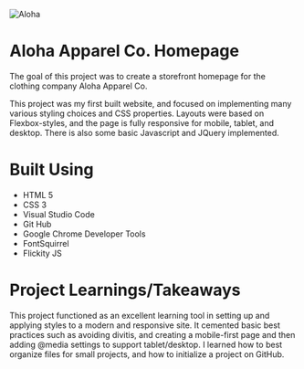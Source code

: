 ![Aloha](https://drive.google.com/file/d/0B2Erzf8_d1DpOUp2X2JXRGg4Z3M/view?usp=sharing)

# Aloha Apparel Co. Homepage

The goal of this project was to create a storefront homepage for the clothing company Aloha Apparel Co.

This project was my first built website, and focused on implementing many various styling choices and CSS properties. Layouts were based on Flexbox-styles, and the page is fully responsive for mobile, tablet, and desktop. There is also some basic Javascript and JQuery implemented. 

# Built Using 

- HTML 5
- CSS 3 
- Visual Studio Code
 - Git Hub
- Google Chrome Developer Tools
- FontSquirrel
- Flickity JS 

# Project Learnings/Takeaways
This project functioned as an excellent learning tool in setting up and applying styles to a modern and responsive site. It cemented basic best practices such as avoiding divitis, and creating a mobile-first page and then adding @media settings to support tablet/desktop. I learned how to best organize files for small projects, and how to initialize a project on GitHub.
